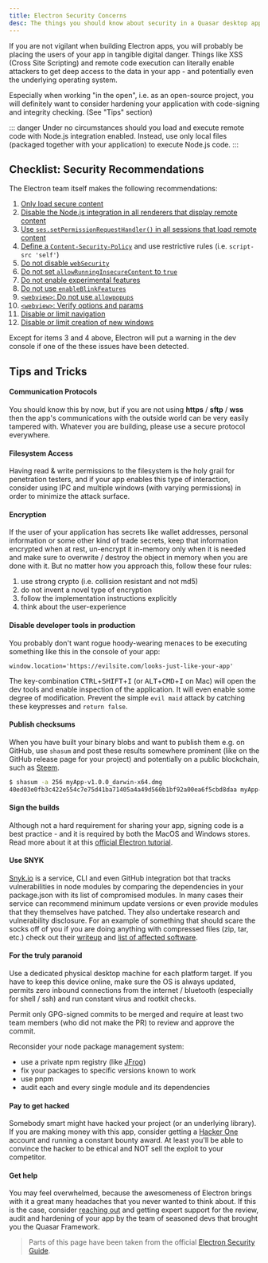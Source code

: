 ```yaml
---
title: Electron Security Concerns
desc: The things you should know about security in a Quasar desktop app.
---
```

If you are not vigilant when building Electron apps, you will probably be placing the users of your app in tangible digital danger. Things like XSS (Cross Site Scripting) and remote code execution can literally enable attackers to get deep access to the data in your app - and potentially even the underlying operating system.

Especially when working "in the open", i.e. as an open-source project, you will definitely want to consider hardening your application with code-signing and integrity checking. (See "Tips" section)

::: danger
Under no circumstances should you load and execute remote code with Node.js integration enabled. Instead, use only local files (packaged together with your application) to execute Node.js code.
:::

## Checklist: Security Recommendations
The Electron team itself makes the following recommendations:

1.  [Only load secure content](https://electronjs.org/docs/tutorial/security#1-only-load-secure-content)
2.  [Disable the Node.js integration in all renderers that display remote content](https://electronjs.org/docs/tutorial/security#2-disable-nodejs-integration-for-remote-content)
3.  [Use  `ses.setPermissionRequestHandler()`  in all sessions that load remote content](https://electronjs.org/docs/tutorial/security#4-handle-session-permission-requests-from-remote-content)
4.  [Define a  `Content-Security-Policy`](https://electronjs.org/docs/tutorial/security#6-define-a-content-security-policy)  and use restrictive rules (i.e.  `script-src 'self'`)
5.  [Do not disable  `webSecurity`](https://electronjs.org/docs/tutorial/security#5-do-not-disable-websecurity)
6.  [Do not set  `allowRunningInsecureContent`  to  `true`](https://electronjs.org/docs/tutorial/security#7-do-not-set-allowrunninginsecurecontent-to-true)
7.  [Do not enable experimental features](https://electronjs.org/docs/tutorial/security#8-do-not-enable-experimental-features)
8.  [Do not use  `enableBlinkFeatures`](https://electronjs.org/docs/tutorial/security#9-do-not-use-enableblinkfeatures)
9.  [`<webview>`: Do not use  `allowpopups`](https://electronjs.org/docs/tutorial/security#10-do-not-use-allowpopups)
10.  [`<webview>`: Verify options and params](https://electronjs.org/docs/tutorial/security#11-verify-webview-options-before-creation)
11.  [Disable or limit navigation](https://electronjs.org/docs/tutorial/security#12-disable-or-limit-navigation)
12.  [Disable or limit creation of new windows](https://electronjs.org/docs/tutorial/security#13-disable-or-limit-creation-of-new-windows)

Except for items 3 and 4 above, Electron will put a warning in the dev console if one of the these issues have been detected.


## Tips and Tricks

#### Communication Protocols
You should know this by now, but if you are not using **https** / **sftp** / **wss** then the app's communications with the outside world can be very easily tampered with. Whatever you are building, please use a secure protocol everywhere.

#### Filesystem Access
Having read & write permissions to the filesystem is the holy grail for penetration testers, and if your app enables this type of interaction, consider using IPC and multiple windows (with varying permissions) in order to minimize the attack surface.

#### Encryption
If the user of your application has secrets like wallet addresses, personal information or some other kind of trade secrets, keep that information encrypted when at rest, un-encrypt it in-memory only when it is needed and make sure to overwrite / destroy the object in memory when you are done with it. But no matter how you approach this, follow these four rules:

1. use strong crypto (i.e. collision resistant and not md5)
2. do not invent a novel type of encryption
3. follow the implementation instructions explicitly
4. think about the user-experience

#### Disable developer tools in production
You probably don't want rogue hoody-wearing menaces to be executing something like this in the console of your app:
```
window.location='https://evilsite.com/looks-just-like-your-app'
```
The key-combination <kbd>CTRL</kbd>+<kbd>SHIFT</kbd>+<kbd>I</kbd> (or <kbd>ALT</kbd>+<kbd>CMD</kbd>+<kbd>I</kbd> on Mac) will open the dev tools and enable inspection of the application. It will even enable some degree of modification. Prevent the simple `evil maid` attack by catching these keypresses and `return false`.

#### Publish checksums
When you have built your binary blobs and want to publish them e.g. on GitHub, use `shasum` and post these results somewhere prominent (like on the GitHub release page for your project) and potentially on a public blockchain, such as [Steem](https://steemworld.org/@quasarframework).
```bash
$ shasum -a 256 myApp-v1.0.0_darwin-x64.dmg
40ed03e0fb3c422e554c7e75d41ba71405a4a49d560b1bf92a00ea6f5cbd8daa myApp-v1.0.0_darwin-x64.dmg
```

#### Sign the builds
Although not a hard requirement for sharing your app, signing code is a best practice - and it is required by both the MacOS and Windows stores. Read more about it at this [official Electron tutorial](https://electronjs.org/docs/tutorial/code-signing).

#### Use SNYK
[Snyk.io](https://snyk.io) is a service, CLI and even GitHub integration bot that tracks vulnerabilities in node modules by comparing the dependencies in your package.json with its list of compromised modules. In many cases their service can recommend minimum update versions or even provide modules that they themselves have patched. They also undertake research and vulnerability disclosure. For an example of something that should scare the socks off of you if you are doing anything with compressed files (zip, tar, etc.) check out their [writeup](https://snyk.io/research/zip-slip-vulnerability) and [list of affected software](https://github.com/snyk/zip-slip-vulnerability).


#### For the truly paranoid
Use a dedicated physical desktop machine for each platform target. If you have to keep this device online, make sure the OS is always updated, permits zero inbound connections from the internet / bluetooth (especially for shell / ssh) and run constant virus and rootkit checks.

Permit only GPG-signed commits to be merged and require at least two team members (who did not make the PR) to review and approve the commit.

Reconsider your node package management system:
- use a private npm registry (like [JFrog](https://jfrog.com/))
- fix your packages to specific versions known to work
- use pnpm
- audit each and every single module and its dependencies

#### Pay to get hacked
Somebody smart might have hacked your project (or an underlying library). If you are making money with this app, consider getting a [Hacker One](https://hackerone.com) account and running a constant bounty award. At least you'll be able to convince the hacker to be ethical and NOT sell the exploit to your competitor.

#### Get help
You may feel overwhelmed, because the awesomeness of Electron brings with it a great many headaches that you never wanted to think about. If this is the case, consider [reaching out](mailto:razvan.stoenescu@gmail.com) and getting expert support for the review, audit and hardening of your app by the team of seasoned devs that brought you the Quasar Framework.

<q-separator class="q-mt-xl" />

> Parts of this page have been taken from the official [Electron Security Guide](https://electronjs.org/docs/tutorial/security).
